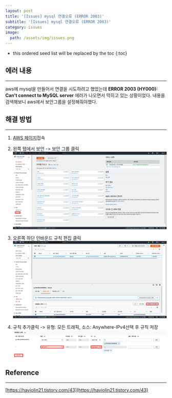 ```yaml
---
layout: post
title: '[Issues] mysql 연결오류 (ERROR 2003)'
subtitle: '[Issues] mysql 연결오류 (ERROR 2003)'
category: issues
image:
  path: /assets/img/issues.png
---
```


<!-- prettier-ignore -->
* this ordered seed list will be replaced by the toc
{:toc}

## 에러 내용

---

aws에 mysql을 만들어서 연결을 시도하려고 했었는데 **ERROR 2003 (HY000): Can't connect to MySQL server** 에러가 나오면서 막히고 있는 상황이었다. 내용을 검색해보니 aws에서 보안그룹을 설정해줘야했다.

## 해결 방법

---

1. [AWS 페이지](https://ap-northeast-2.console.aws.amazon.com/vpc/home?region=ap-northeast-2#Home:)접속

2. 왼쪽 탭에서 보안 -> 보안 그룹 클릭
   ![aws](/assets/img/development/2022/11/02/aws.png)

3. 오른쪽 하단 인바운드 규칙 편집 클릭
   ![aws_security](/assets/img/development/2022/11/02/aws_security.png)

4. 규칙 추가클릭 -> 유형: 모든 트래픽, 소스: Anywhere-IPv4선택 후 규칙 저장
   ![aws_security_setting](/assets/img/development/2022/11/02/aws_security_setting.png)

## Reference

---

[https://haviolin21.tistory.com/43](https://haviolin21.tistory.com/43)
